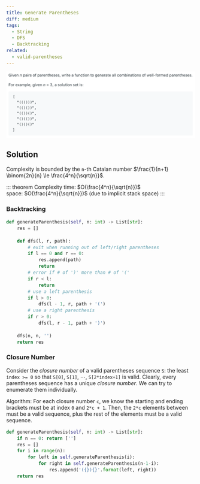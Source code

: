 ```yaml
---
title: Generate Parentheses
diff: medium
tags:
  - String
  - DFS
  - Backtracking
related:
  - valid-parentheses
---
```


<img class="medium-zoom" src="/algo/generate-parentheses.png" alt="https://www.leetcode.com/problem/generate-parentheses">

## Solution

Complexity is bounded by the `n`-th Catalan number $\frac{1}{n+1} \binom{2n}{n} \le \frac{4^n}{\sqrt{n}}$.

::: theorem Complexity
time: $O(\frac{4^n}{\sqrt{n}})$  
space: $O(\frac{4^n}{\sqrt{n}})$ (due to implicit stack space)
:::

### Backtracking

```py
def generateParenthesis(self, n: int) -> List[str]:
    res = []

    def dfs(l, r, path):
        # exit when running out of left/right parentheses
        if l == 0 and r == 0:
            res.append(path)
            return
        # error if # of ')' more than # of '('
        if r < l:
            return
        # use a left parenthesis
        if l > 0:
            dfs(l - 1, r, path + '(')
        # use a right parenthesis
        if r > 0:
            dfs(l, r - 1, path + ')')

    dfs(n, n, '')
    return res
```

### Closure Number

Consider the _closure number_ of a valid parentheses sequence `S`: the least `index >= 0` so that `S[0]`, `S[1]`, $\cdots$, `S[2*index+1]` is valid. Clearly, every parentheses sequence has a unique _closure number_. We can try to enumerate them individually.

Algorithm: For each closure number `c`, we know the starting and ending brackets must be at index `0` and `2*c + 1`. Then, the `2*c` elements between must be a valid sequence, plus the rest of the elements must be a valid sequence.

```py
def generateParenthesis(self, n: int) -> List[str]:
    if n == 0: return ['']
    res = []
    for i in range(n):
        for left in self.generateParenthesis(i):
            for right in self.generateParenthesis(n-1-i):
                res.append('({}){}'.format(left, right))
    return res
```

